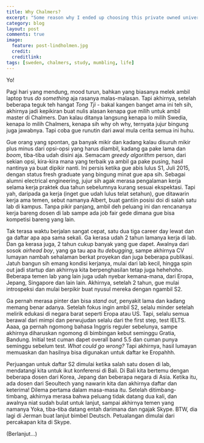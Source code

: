 ```yaml
---
title: Why Chalmers?
excerpt: "Some reason why I ended up choosing this private owned university (believe me it's good)"
category: blog
layout: post
comments: true
image:
  feature: post-lindholmen.jpg
  credit:
  creditlink:
tags: [sweden, chalmers, study, mumbling, life]
---
```


Yo!

Pagi hari yang mendung, mood turun, bahkan yang biasanya melek ambil laptop trus *do something* aja rasanya malas-malasan. Tapi akhirnya, setelah beberapa teguk teh hangat *Tong Tji* - bakal kangen banget ama ini teh sih, akhirnya jadi kepikiran buat nulis alasan kenapa gue milih untuk ambil master di Chalmers. Dan kalau ditanya langsung kenapa lo milih Swedia, kenapa lo milih Chalmers, kenapa sih why oh why, ternyata jujur bingung juga jawabnya. Tapi coba gue runutin dari awal mula cerita semua ini huhu.

Gue orang yang spontan, ga banyak mikir dan kadang kalau disuruh mikir plus minus dari opsi-opsi yang harus diambil, kadang ga pake lama dan *boom*, tiba-tiba udah disini aja. Semacam *greedy algorithm* person, dari sekian opsi, kira-kira mana yang terbaik ya ambil ga pake pusing, hasil nantinya ya buat dipikir nanti. Ini persis ketika gue abis lulus S1, Juli 2015, dengan status fresh graduate yang bingung minat gue apa sih. Sebagai alumni electrical engineering, jujur sih agak merasa pengalaman kerja selama kerja praktek dua tahun sebelumnya kurang sesuai ekspektasi. Tapi yah, daripada ga kerja (inget gue udah lulus telat setahun), gue ditawarin kerja ama temen, sebut namanya Albert, buat gantiin posisi doi di salah satu lab di kampus. Tanpa pikir panjang, ambil deh peluang ini dan rencananya kerja bareng dosen di lab sampe ada job fair gede dimana gue bisa kompetisi bareng yang lain.

Tak terasa waktu berjalan sangat cepat, satu dua tiga career day lewat dan ga daftar apa apa sama sekali. Ga kerasa udah 2 tahun lamanya kerja di lab. Dan ga kerasa juga, 2 tahun cukup banyak yang gue dapet. Awalnya dari sosok *airhead boy*, yang ga tau apa itu *debugging*, sampe akhirnya CV lumayan nambah sehalaman berkat proyekan dan juga beberapa publikasi. Jatuh bangun sih emang kondisi kerjanya, mulai dari lab kecil, hingga spin out jadi startup dan akhirnya kita berpenghasilan tetap juga hehehoho. Beberapa temen lab yang lain juga udah nyebar kemana-mana, dari Eropa, Jepang, Singapore dan lain lain. Akhirnya, setelah 2 tahun, gue mulai introspeksi dan mulai berpikir buat nyusul mereka dengan ngambil S2.

Ga pernah merasa pinter dan bisa *stand out*, penyakit lama dan kadang memang benar adanya. Setelah fokus ingin ambil S2, selalu minder setelah melirik edukasi di negara barat seperti Eropa atau US. Tapi, selalu semua berawal dari mimpi dan perwujudan selalu dari the first step, test IELTS. Aaaa, ga pernah ngomong bahasa Inggris reguler sebelunya, sampe akhirnya diharuskan ngomong di bimbingan kebut seminggu Gratia, Bandung. Initial test cuman dapet overall band 5.5 dan cuman punya seminggu sebelum test. *What could go wrong?* Tapi akhirnya, hasil lumayan memuaskan dan hasilnya bisa digunakan untuk daftar ke Eropahhh.

Perjuangan untuk daftar S2 dimulai ketika salah satu dosen di lab, mendatangi kita untuk ikut konferensi di Bali. Di Bali kita bertemu dengan beberapa dosen dari Korea, Jepang dan beberapa negara di Asia. Ketika itu, ada dosen dari Seoultech yang nawarin kita dan akhirnya daftar dan keterima! Dilema pertama dalam masa-masa itu. Setelah ditimbang-timbang, akhirnya merasa bahwa peluang tidak datang dua kali, dan awalnya niat sudah bulat untuk lanjut, sampai akhirnya temen yang namanya Yoka, tiba-tiba datang entah darimana dan ngajak Skype. BTW, dia lagi di Jerman buat lanjut bimbel Deutsch. Petualangan dimulai dari percakapan kita di Skype.

(Berlanjut...)
